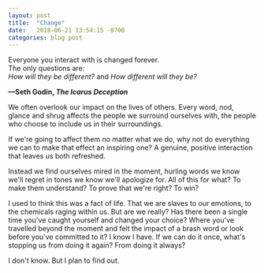 ```yaml
---
layout: post
title:  "Change"
date:   2018-06-21 13:54:15 -0700
categories: blog post
---
```


   Everyone you interact with is changed forever.    
   The only questions are:   
   *How will they be different?* and
   *How different will they be?*
           
 **—Seth Godin, *The Icarus Deception***

We often overlook our impact on the lives of others. Every word, nod, glance and shrug affects the people we surround ourselves with, the people who choose to include us in their surroundings. 

If we're going to affect them no matter what we do, why not do everything we can to make that effect an inspiring one? A genuine, positive interaction that leaves us both refreshed.

Instead we find ourselves mired in the moment, hurling words we know we'll regret in tones we know we'll apologize for. All of this for what? To make them understand? To prove that we're right? To win?

I used to think this was a fact of life. That we are slaves to our emotions, to the chemicals raging within us. But are we really? Has there been a single time you've caught yourself and changed your choice? Where you've travelled beyond the moment and felt the impact of a brash word or look before you've committed to it? I know I have. If we can do it once, what's stopping us from doing it again? From doing it always?

I don't know. But I plan to find out.
 
 





